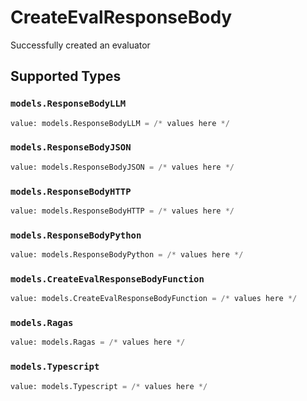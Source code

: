 # CreateEvalResponseBody

Successfully created an evaluator


## Supported Types

### `models.ResponseBodyLLM`

```python
value: models.ResponseBodyLLM = /* values here */
```

### `models.ResponseBodyJSON`

```python
value: models.ResponseBodyJSON = /* values here */
```

### `models.ResponseBodyHTTP`

```python
value: models.ResponseBodyHTTP = /* values here */
```

### `models.ResponseBodyPython`

```python
value: models.ResponseBodyPython = /* values here */
```

### `models.CreateEvalResponseBodyFunction`

```python
value: models.CreateEvalResponseBodyFunction = /* values here */
```

### `models.Ragas`

```python
value: models.Ragas = /* values here */
```

### `models.Typescript`

```python
value: models.Typescript = /* values here */
```

